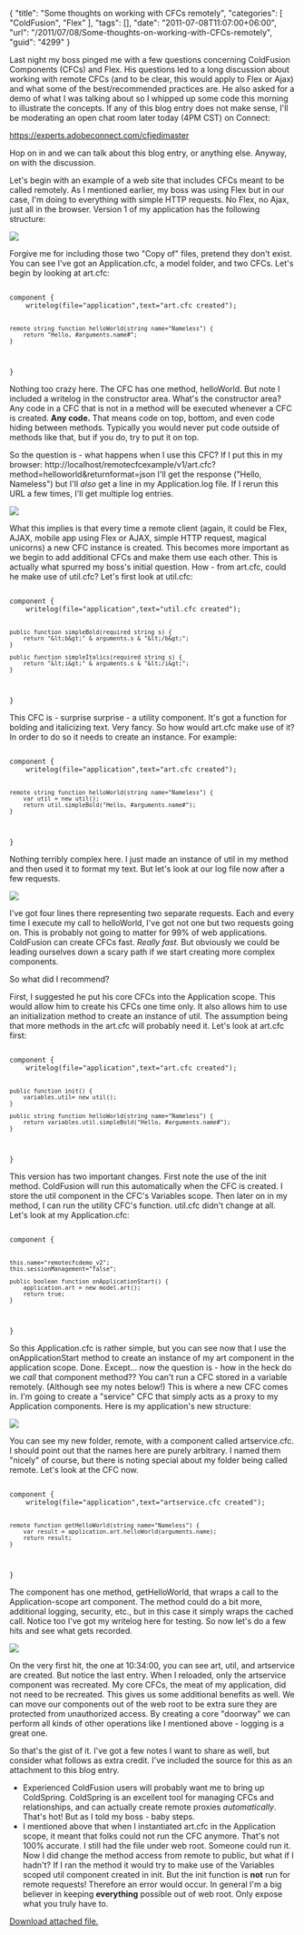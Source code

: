 {
	"title": "Some thoughts on working with CFCs remotely",
	"categories": [
		"ColdFusion",
		"Flex"
	],
	"tags": [],
	"date": "2011-07-08T11:07:00+06:00",
	"url": "/2011/07/08/Some-thoughts-on-working-with-CFCs-remotely",
	"guid": "4299"
}

Last night my boss pinged me with a few questions concerning ColdFusion Components (CFCs) and Flex. His questions led to a long discussion about working with remote CFCs (and to be clear, this would apply to Flex or Ajax) and what some of the best/recommended practices are. He also asked for a demo of what I was talking about so I whipped up some code this morning to illustrate the concepts. If any of this blog entry does not make sense, I'll be moderating an open chat room later today (4PM CST) on Connect: 
<p/>

<a href="https://experts.adobeconnect.com/cfjedimaster">https://experts.adobeconnect.com/cfjedimaster</a>
<p/>

Hop on in and we can talk about this blog entry, or anything else. Anyway, on with the discussion.

<p/>
<!--more-->
Let's begin with an example of a web site that includes CFCs meant to be called remotely. As I mentioned earlier, my boss was using Flex but in our case, I'm doing to everything with simple HTTP requests. No Flex, no Ajax, just all in the browser. Version 1 of my application has the following structure:

<p/>

<img src="https://static.raymondcamden.com/images/ScreenClip133.png" />

<p/>

Forgive me for including those two "Copy of" files, pretend they don't exist. You can see I've got an Application.cfc, a model folder, and two CFCs. Let's begin by looking at art.cfc:

<p/>

<code>
component {
	writelog(file="application",text="art.cfc created");

	remote string function helloWorld(string name="Nameless") {
		return "Hello, #arguments.name#";
	}

}
</code>

<p/>

Nothing too crazy here. The CFC has one method, helloWorld. But note I included a writelog in the constructor area. What's the constructor area? Any code in a CFC that is not in a method will be executed whenever a CFC is created. <b>Any code.</b> That means code on top, bottom, and even code hiding between methods. Typically you would never put code outside of methods like that, but if you do, try to put it on top. 

<p/>

So the question is - what happens when I use this CFC? If I put this in my browser: http://localhost/remotecfcexample/v1/art.cfc?method=helloworld&returnformat=json I'll get the response ("Hello, Nameless") but I'll <i>also</i> get a line in my Application.log file. If I rerun this URL a few times, I'll get multiple log entries.

<p/>

<img src="https://static.raymondcamden.com/images/cfjedi/ScreenClip134.png" />

<p/>

What this implies is that every time a remote client (again, it could be Flex, AJAX, mobile app using Flex or AJAX, simple HTTP request, magical unicorns) a new CFC instance is created. This becomes more important as we begin to add additional CFCs and make them use each other. This is actually what spurred my boss's initial question. How - from art.cfc, could he make use of util.cfc? Let's first look at util.cfc:

<p/>

<code>
component {
	writelog(file="application",text="util.cfc created");

	public function simpleBold(required string s) {
		return "&lt;b&gt;" & arguments.s & "&lt;/b&gt;";
	}

	public function simpleItalics(required string s) {
		return "&lt;i&gt;" & arguments.s & "&lt;/i&gt;";
	}
	
}
</code>

<p/>

This CFC is - surprise surprise - a utility component. It's got a function for bolding and italicizing text. Very fancy. So how would art.cfc make use of it? In order to do so it needs to create an instance. For example:

<p/>

<code>
component {
	writelog(file="application",text="art.cfc created");

	remote string function helloWorld(string name="Nameless") {
		var util = new util();
		return util.simpleBold("Hello, #arguments.name#");
	}

}
</code>

<p/>

Nothing terribly complex here. I just made an instance of util in my method and then used it to format my text. But let's look at our log file now after a few requests.

<p/>

<img src="https://static.raymondcamden.com/images/cfjedi/ScreenClip135.png" />

<p/>

I've got four lines there representing two separate requests. Each and every time I execute my call to helloWorld, I've got not one but two requests going on. This is probably not going to matter for 99% of web applications. ColdFusion can create CFCs fast. <i>Really fast.</i> But obviously we could be leading ourselves down a scary path if we start creating more complex components. 

<p/>

So what did I recommend?

<p/>

First, I suggested he put his core CFCs into the Application scope. This would allow him to create his CFCs one time only. It also allows him to use an initialization method to create an instance of util. The assumption being that more methods in the art.cfc will probably need it. Let's look at art.cfc first:

<p/>

<code>
component {
	writelog(file="application",text="art.cfc created");

	public function init() {
		variables.util= new util();
	}

	public string function helloWorld(string name="Nameless") {
		return variables.util.simpleBold("Hello, #arguments.name#");
	}

}
</code>

<p/>

This version has two important changes. First note the use of the init method. ColdFusion will run this automatically when the CFC is created. I store the util component in the CFC's Variables scope. Then later on in my method, I can run the utility CFC's function. util.cfc didn't change at all. Let's look at my Application.cfc:

<p/>

<code>
component {

	this.name="remotecfcdemo_v2";
	this.sessionManagement="false";
	
	public boolean function onApplicationStart() {
		application.art = new model.art(); 
		return true;
	}

}
</code>

<p/>

So this Application.cfc is rather simple, but you can see now that I use the onApplicationStart method to create an instance of my art component in the application scope. Done. Except... now the question is - how in the heck do we <i>call</i> that component method?? You can't run a CFC stored in a variable remotely. (Although see my notes below!) This is where a new CFC comes in. I'm going to create a "service" CFC that simply acts as a proxy to my Application components. Here is my application's new structure:

<p/>

<img src="https://static.raymondcamden.com/images/cfjedi/ScreenClip136.png" />

<p/>

You can see my new folder, remote, with a component called artservice.cfc. I should point out that the names here are purely arbitrary. I named them "nicely" of course, but there is noting special about my folder being called remote. Let's look at the CFC now.

<p/>

<code>
component {
	writelog(file="application",text="artservice.cfc created");

	remote function getHelloWorld(string name="Nameless") {
		var result = application.art.helloWorld(arguments.name);
		return result;
	}

}
</code>

<p/>

The component has one method, getHelloWorld, that wraps a call to the Application-scope art component. The method could do a bit more, additional logging, security, etc., but in this case it simply wraps the cached call. Notice too I've got my writelog here for testing. So now let's do a few hits and see what gets recorded.

<p/>

<img src="https://static.raymondcamden.com/images/cfjedi/ScreenClip137.png" />

<p/>

On the very first hit, the one at 10:34:00, you can see art, util, and artservice are created. But notice the last entry. When I reloaded, only the artservice component was recreated. My core CFCs, the meat of my application, did not need to be recreated. This gives us some additional benefits as well. We can move our components out of the web root to be extra sure they are protected from unauthorized access. By creating a core "doorway" we can perform all kinds of other operations like I mentioned above - logging is a great one. 

<p/>

So that's the gist of it. I've got a few notes I want to share as well, but consider what follows as extra credit. I've included the source for this as an attachment to this blog entry. 

<p/>

<ul>
<li>Experienced ColdFusion users will probably want me to bring up ColdSpring. ColdSpring is an excellent tool for managing CFCs and relationships, and can actually create remote proxies <i>automatically</i>. That's hot! But as I told my boss - baby steps. 
<li>I mentioned above that when I instantiated art.cfc in the Application scope, it meant that folks could not run the CFC anymore. That's not 100% accurate. I still had the file under web root. Someone could run it. Now I did change the method access from remote to public, but what if I hadn't? If I ran the method it would try to make use of the Variables scoped util component created in init. But the init function is <b>not</b> run for remote requests! Therefore an error would occur. In general I'm a big believer in keeping <b>everything</b> possible out of web root. Only expose what you truly have to.
</ul><p><a href='enclosures/C%3A%5Chosts%5C2009%2Ecoldfusionjedi%2Ecom%5Cenclosures%2Fremotecfcexample%2Ezip'>Download attached file.</a></p>